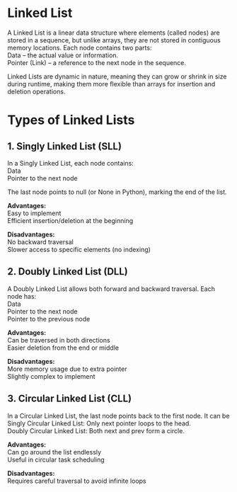 # Linked List
A Linked List is a linear data structure where elements (called nodes) are stored in a sequence, but unlike arrays, they are not stored in contiguous memory locations. Each node contains two parts:<br>
	Data – the actual value or information.<br>
	Pointer (Link) – a reference to the next node in the sequence.<br>
 
Linked Lists are dynamic in nature, meaning they can grow or shrink in size during runtime, making them more flexible than arrays for insertion and deletion operations.<br>

# Types of Linked Lists
## 1. Singly Linked List (SLL) <br>
In a Singly Linked List, each node contains:<br>
	Data<br>
	Pointer to the next node<br>

The last node points to null (or None in Python), marking the end of the list.<br>

**Advantages:** <br>
	Easy to implement<br>
	Efficient insertion/deletion at the beginning<br>
 
**Disadvantages:** <br>
	No backward traversal<br>
	Slower access to specific elements (no indexing)<br>

## 2. Doubly Linked List (DLL) <br>
A Doubly Linked List allows both forward and backward traversal. Each node has:<br>
	Data<br>
	Pointer to the next node<br>
 	Pointer to the previous node<br>

**Advantages:** <br>
	Can be traversed in both directions<br>
	Easier deletion from the end or middle<br>
 
**Disadvantages:** <br>
	More memory usage due to extra pointer<br>
	Slightly complex to implement<br>

## 3. Circular Linked List (CLL) <br>
In a Circular Linked List, the last node points back to the first node. It can be<br>
	Singly Circular Linked List: Only next pointer loops to the head.<br>
	Doubly Circular Linked List: Both next and prev form a circle.<br>
 
 **Advantages:** <br>
	Can go around the list endlessly<br>
	Useful in circular task scheduling<br>
 
**Disadvantages:** <br>
	Requires careful traversal to avoid infinite loops<br>
